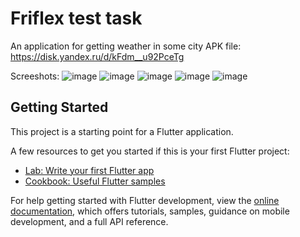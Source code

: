 # Friflex test task

An application for getting weather in some city
APK file: https://disk.yandex.ru/d/kFdm__u92PceTg

Screeshots:
![image](https://user-images.githubusercontent.com/96128160/212528427-b38b47fe-52d6-4db5-9660-4283ba0534e2.png)
![image](https://user-images.githubusercontent.com/96128160/212528844-15f50cf9-fc83-4267-99b5-1f7cbdcd235a.png)
![image](https://user-images.githubusercontent.com/96128160/212528832-e8bc8948-775a-4e33-bf3c-e412c945eddb.png)
![image](https://user-images.githubusercontent.com/96128160/212528854-ab620f5a-22c8-4b12-8393-9f51b0879cc4.png)
![image](https://user-images.githubusercontent.com/96128160/212528864-6adc3e08-1c33-45fd-a53b-2dcd2867e877.png)



## Getting Started

This project is a starting point for a Flutter application.

A few resources to get you started if this is your first Flutter project:

- [Lab: Write your first Flutter app](https://docs.flutter.dev/get-started/codelab)
- [Cookbook: Useful Flutter samples](https://docs.flutter.dev/cookbook)

For help getting started with Flutter development, view the
[online documentation](https://docs.flutter.dev/), which offers tutorials,
samples, guidance on mobile development, and a full API reference.
